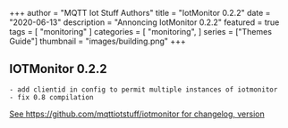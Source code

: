 +++
author = "MQTT Iot Stuff Authors"
title = "IotMonitor 0.2.2"
date = "2020-06-13"
description = "Annoncing IotMonitor 0.2.2"
featured = true
tags = [
    "monitoring"
]
categories = [
    "monitoring",
]
series = ["Themes Guide"]
thumbnail = "images/building.png"
+++

## IOTMonitor 0.2.2


    - add clientid in config to permit multiple instances of iotmonitor
    - fix 0.8 compilation



[See https://github.com/mqttiotstuff/iotmonitor for changelog, version ](https://github.com/mqttiotstuff/iotmonitor)

